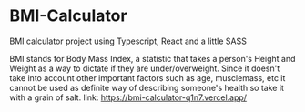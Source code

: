 # BMI-Calculator

 BMI calculator project using Typescript, React and a little SASS
 
 BMI stands for Body Mass Index, a statistic that takes a person's Height and Weight as a way to dictate if they are under/overweight. Since it doesn't take into account other important factors such as age, musclemass, etc it cannot be used as definite way of describing someone's health so take it with a grain of salt.
link: https://bmi-calculator-q1n7.vercel.app/
